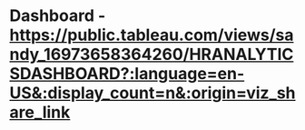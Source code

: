 
# Dashboard - https://public.tableau.com/views/sandy_16973658364260/HRANALYTICSDASHBOARD?:language=en-US&:display_count=n&:origin=viz_share_link
